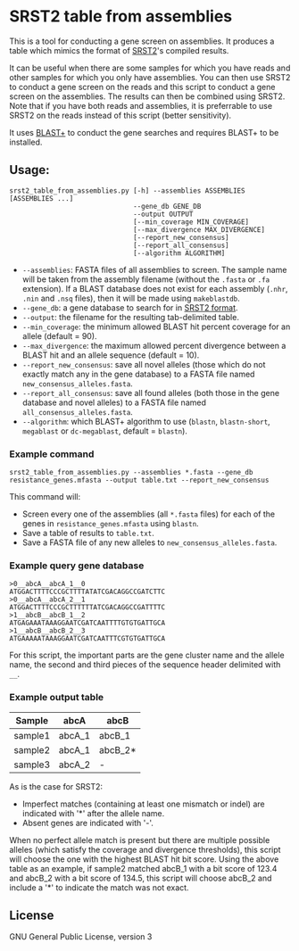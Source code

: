 # SRST2 table from assemblies

This is a tool for conducting a gene screen on assemblies.  It produces a table which mimics the format of [SRST2](https://github.com/katholt/srst2)'s compiled results.

It can be useful when there are some samples for which you have reads and other samples for which you only have assemblies.  You can then use SRST2 to conduct a gene screen on the reads and this script to conduct a gene screen on the assemblies.  The results can then be combined using SRST2.  Note that if you have both reads and assemblies, it is preferrable to use SRST2 on the reads instead of this script (better sensitivity).

It uses [BLAST+](http://www.ncbi.nlm.nih.gov/books/NBK279690/) to conduct the gene searches and requires BLAST+ to be installed.

## Usage:
```
srst2_table_from_assemblies.py [-h] --assemblies ASSEMBLIES [ASSEMBLIES ...]
                               --gene_db GENE_DB
                               --output OUTPUT
                               [--min_coverage MIN_COVERAGE]
                               [--max_divergence MAX_DIVERGENCE]
                               [--report_new_consensus]
                               [--report_all_consensus]
                               [--algorithm ALGORITHM]
```

* `--assemblies`: FASTA files of all assemblies to screen.  The sample name will be taken from the assembly filename (without the `.fasta` or `.fa` extension).  If a BLAST database does not exist for each assembly (`.nhr`, `.nin` and `.nsq` files), then it will be made using `makeblastdb`.
* `--gene_db`: a gene database to search for in [SRST2 format](https://github.com/katholt/srst2#generating-srst2-compatible-clustered-database-from-raw-sequences).
* `--output`: the filename for the resulting tab-delimited table.
* `--min_coverage`: the minimum allowed BLAST hit percent coverage for an allele (default = 90).
* `--max_divergence`: the maximum allowed percent divergence between a BLAST hit and an allele sequence (default = 10).
* `--report_new_consensus`: save all novel alleles (those which do not exactly match any in the gene database) to a FASTA file named `new_consensus_alleles.fasta`.
* `--report_all_consensus`: save all found alleles (both those in the gene database and novel alleles) to a FASTA file named `all_consensus_alleles.fasta`.
* `--algorithm`: which BLAST+ algorithm to use (`blastn`, `blastn-short`, `megablast` or `dc-megablast`, default = `blastn`).

### Example command

`srst2_table_from_assemblies.py --assemblies *.fasta --gene_db resistance_genes.mfasta --output table.txt --report_new_consensus`

This command will:
* Screen every one of the assemblies (all `*.fasta` files) for each of the genes in `resistance_genes.mfasta` using `blastn`.
* Save a table of results to `table.txt`.
* Save a FASTA file of any new alleles to `new_consensus_alleles.fasta`.

### Example query gene database

```
>0__abcA__abcA_1__0
ATGGACTTTTCCCGCTTTTATATCGACAGGCCGATCTTC
>0__abcA__abcA_2__1
ATGGACTTTTCCCGCTTTTTTATCGACAGGCCGATTTTC
>1__abcB__abcB_1__2
ATGAGAAATAAAGGAATCGATCAATTTTGTGTGATTGCA
>1__abcB__abcB_2__3
ATGAAAAATAAAGGAATCGATCAATTTCGTGTGATTGCA
```

For this script, the important parts are the gene cluster name and the allele name, the second and third pieces of the sequence header delimited with `__`.

### Example output table

Sample | abcA | abcB
--- | --- | --- |
sample1 | abcA_1 | abcB_1 |
sample2 | abcA_1 | abcB_2* |
sample3 | abcA_2 | - |

As is the case for SRST2:
* Imperfect matches (containing at least one mismatch or indel) are indicated with '*' after the allele name.
* Absent genes are indicated with '-'.

When no perfect allele match is present but there are multiple possible alleles (which satisfy the coverage and divergence thresholds), this script will choose the one with the highest BLAST hit bit score.  Using the above table as an example, if sample2 matched abcB_1 with a bit score of 123.4 and abcB_2 with a bit score of 134.5, this script will choose abcB_2 and include a '*' to indicate the match was not exact.

## License

GNU General Public License, version 3
